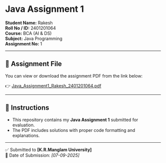 # Java Assignment 1

**Student Name:** Rakesh  
**Roll No / ID:** 2401201064  
**Course:** BCA (AI & DS)  
**Subject:** Java Programming  
**Assignment No:** 1  

---

## 📄 Assignment File
You can view or download the assignment PDF from the link below:

👉 [Java_Assignment1_Rakesh_2401201064.pdf](./Java_Assignment1_Rakesh_2401201064.pdf)

---

## 📌 Instructions
- This repository contains my **Java Assignment 1** submitted for evaluation.  
- The PDF includes solutions with proper code formatting and explanations.  

---

✅ Submitted to **[K.R.Manglam University]**  
📅 Date of Submission: *[07-09-2025]*
